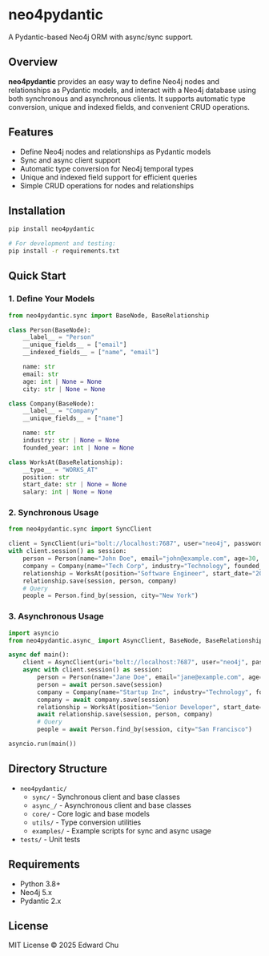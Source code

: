 # neo4pydantic

A Pydantic-based Neo4j ORM with async/sync support.

## Overview

**neo4pydantic** provides an easy way to define Neo4j nodes and relationships as Pydantic models, and interact with a Neo4j database using both synchronous and asynchronous clients. It supports automatic type conversion, unique and indexed fields, and convenient CRUD operations.

## Features

- Define Neo4j nodes and relationships as Pydantic models
- Sync and async client support
- Automatic type conversion for Neo4j temporal types
- Unique and indexed field support for efficient queries
- Simple CRUD operations for nodes and relationships

## Installation

```bash
pip install neo4pydantic

# For development and testing:
pip install -r requirements.txt
```

## Quick Start

### 1. Define Your Models

```python
from neo4pydantic.sync import BaseNode, BaseRelationship

class Person(BaseNode):
    __label__ = "Person"
    __unique_fields__ = ["email"]
    __indexed_fields__ = ["name", "email"]

    name: str
    email: str
    age: int | None = None
    city: str | None = None

class Company(BaseNode):
    __label__ = "Company"
    __unique_fields__ = ["name"]

    name: str
    industry: str | None = None
    founded_year: int | None = None

class WorksAt(BaseRelationship):
    __type__ = "WORKS_AT"
    position: str
    start_date: str | None = None
    salary: int | None = None
```

### 2. Synchronous Usage

```python
from neo4pydantic.sync import SyncClient

client = SyncClient(uri="bolt://localhost:7687", user="neo4j", password="your_password")
with client.session() as session:
    person = Person(name="John Doe", email="john@example.com", age=30, city="New York").save(session)
    company = Company(name="Tech Corp", industry="Technology", founded_year=2010).save(session)
    relationship = WorksAt(position="Software Engineer", start_date="2023-01-15", salary=75000)
    relationship.save(session, person, company)
    # Query
    people = Person.find_by(session, city="New York")
```

### 3. Asynchronous Usage

```python
import asyncio
from neo4pydantic.async_ import AsyncClient, BaseNode, BaseRelationship

async def main():
    client = AsyncClient(uri="bolt://localhost:7687", user="neo4j", password="your_password")
    async with client.session() as session:
        person = Person(name="Jane Doe", email="jane@example.com", age=28, city="San Francisco")
        person = await person.save(session)
        company = Company(name="Startup Inc", industry="Technology", founded_year=2020)
        company = await company.save(session)
        relationship = WorksAt(position="Senior Developer", start_date="2023-03-01", salary=90000)
        await relationship.save(session, person, company)
        # Query
        people = await Person.find_by(session, city="San Francisco")

asyncio.run(main())
```

## Directory Structure

- `neo4pydantic/`
  - `sync/` - Synchronous client and base classes
  - `async_/` - Asynchronous client and base classes
  - `core/` - Core logic and base models
  - `utils/` - Type conversion utilities
  - `examples/` - Example scripts for sync and async usage
- `tests/` - Unit tests

## Requirements

- Python 3.8+
- Neo4j 5.x
- Pydantic 2.x

## License

MIT License © 2025 Edward Chu
